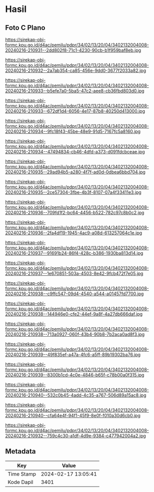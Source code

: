 # Hasil

## Foto C Plano

https://sirekap-obj-formc.kpu.go.id/d4ac/pemilu/pdpr/34/02/13/20/04/3402132004008-20240216-210931--2dd802f8-71c1-4230-90cb-b1f959baf8eb.jpg

https://sirekap-obj-formc.kpu.go.id/d4ac/pemilu/pdpr/34/02/13/20/04/3402132004008-20240216-210932--2a7ab354-ca85-456e-9dd0-3677f2033a82.jpg

https://sirekap-obj-formc.kpu.go.id/d4ac/pemilu/pdpr/34/02/13/20/04/3402132004008-20240216-210933--b5efe7a0-5ba5-47c2-aee8-cb36fbd803d0.jpg

https://sirekap-obj-formc.kpu.go.id/d4ac/pemilu/pdpr/34/02/13/20/04/3402132004008-20240216-210933--672df1d4-6056-4e17-87b8-40250d413000.jpg

https://sirekap-obj-formc.kpu.go.id/d4ac/pemilu/pdpr/34/02/13/20/04/3402132004008-20240216-210934--9fc18f43-45be-48e9-91d5-7167fc5a8160.jpg

https://sirekap-obj-formc.kpu.go.id/d4ac/pemilu/pdpr/34/02/13/20/04/3402132004008-20240216-210934--47494834-cb46-4dfd-a373-d091fdcbceae.jpg

https://sirekap-obj-formc.kpu.go.id/d4ac/pemilu/pdpr/34/02/13/20/04/3402132004008-20240216-210935--29ad94b5-a280-4f7f-ad0d-0dbea6bbd704.jpg

https://sirekap-obj-formc.kpu.go.id/d4ac/pemilu/pdpr/34/02/13/20/04/3402132004008-20240216-210935--2ce57304-3fbe-4b3f-8107-07a4f33411e3.jpg

https://sirekap-obj-formc.kpu.go.id/d4ac/pemilu/pdpr/34/02/13/20/04/3402132004008-20240216-210936--709fd1f2-bc64-4456-b522-782c97c8b0c2.jpg

https://sirekap-obj-formc.kpu.go.id/d4ac/pemilu/pdpr/34/02/13/20/04/3402132004008-20240216-210936--2fa4df19-1945-4ac9-a08d-613257064c1e.jpg

https://sirekap-obj-formc.kpu.go.id/d4ac/pemilu/pdpr/34/02/13/20/04/3402132004008-20240216-210937--91691b24-86f4-428c-b386-1930ba813d14.jpg

https://sirekap-obj-formc.kpu.go.id/d4ac/pemilu/pdpr/34/02/13/20/04/3402132004008-20240216-210937--1e670851-503a-4503-8e42-9fcb472f7e05.jpg

https://sirekap-obj-formc.kpu.go.id/d4ac/pemilu/pdpr/34/02/13/20/04/3402132004008-20240216-210938--c9ffc547-09d4-4540-a544-a01457fd7700.jpg

https://sirekap-obj-formc.kpu.go.id/d4ac/pemilu/pdpr/34/02/13/20/04/3402132004008-20240216-210938--144946e0-cfe2-44ef-9a8f-4a27db666daf.jpg

https://sirekap-obj-formc.kpu.go.id/d4ac/pemilu/pdpr/34/02/13/20/04/3402132004008-20240216-210938--713a0927-060f-43b4-90b8-7b2aca0ad8f3.jpg

https://sirekap-obj-formc.kpu.go.id/d4ac/pemilu/pdpr/34/02/13/20/04/3402132004008-20240216-210939--49f835ef-a47a-4fc6-a5ff-89b19302ba76.jpg

https://sirekap-obj-formc.kpu.go.id/d4ac/pemilu/pdpr/34/02/13/20/04/3402132004008-20240216-210939--8300b1cd-4c0e-4846-b65f-c78b00a0f315.jpg

https://sirekap-obj-formc.kpu.go.id/d4ac/pemilu/pdpr/34/02/13/20/04/3402132004008-20240216-210940--532c0b45-4add-4c35-a767-506d89a15ac8.jpg

https://sirekap-obj-formc.kpu.go.id/d4ac/pemilu/pdpr/34/02/13/20/04/3402132004008-20240216-210940--cfa64e4f-94f1-45f9-8e0f-f010a30d6cb0.jpg

https://sirekap-obj-formc.kpu.go.id/d4ac/pemilu/pdpr/34/02/13/20/04/3402132004008-20240216-210932--759c4c30-a1df-4d9e-9384-c477942004a2.jpg


## Metadata

| Key        | Value               |
| ---------- | ------------------- |
| Time Stamp | 2024-02-17 13:05:41 |
| Kode Dapil | 3401                |



